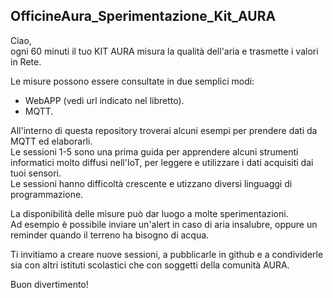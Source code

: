 ## OfficineAura_Sperimentazione_Kit_AURA


Ciao,<br>
ogni 60 minuti il tuo KIT AURA misura la qualità dell'aria e trasmette i valori in Rete.

Le misure possono essere consultate in due semplici modi:<br>
- WebAPP (vedi url indicato nel libretto).
- MQTT.

All'interno di questa repository troverai alcuni esempi per prendere dati da MQTT ed elaborarli.<br>
Le sessioni 1-5 sono una prima guida per apprendere alcuni strumenti informatici molto diffusi nell'IoT, per leggere e utilizzare i dati acquisiti dai tuoi sensori.<br>
Le sessioni hanno difficoltà crescente e utizzano diversi linguaggi di programmazione.

La disponibilità delle misure può dar luogo a molte sperimentazioni.<br>
Ad esempio è possibile inviare un'alert in caso di aria insalubre, oppure un reminder quando il terreno ha bisogno di acqua.

Ti invitiamo a creare nuove sessioni, a pubblicarle in github e a condividerle sia con altri istituti scolastici che con soggetti della comunità AURA.

Buon divertimento!
